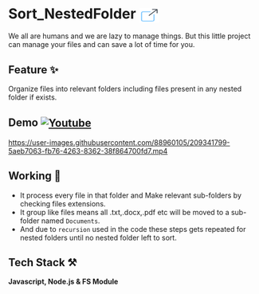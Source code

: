 # Sort_NestedFolder <a href="https://drive.google.com/drive/folders/1xdUew9QkVN8pIGICDnVUZm3tsWzpB0Ez?usp=sharing" target="_blank"><img align="center" src="./Img-Icons/icons8-external-link-64.png" alt="download link" height="30" width="40" /></a>
         
We all are humans and we are lazy to manage things. 
But this little project can manage your files and can save a lot of time for you.

## Feature ✨
Organize files into relevant folders including files present in any nested folder if exists.

## Demo <a href="https://youtu.be/nIWi-y1Oa1I" target="_blank"><img align="center" src="https://raw.githubusercontent.com/rahuldkjain/github-profile-readme-generator/master/src/images/icons/Social/youtube.svg" alt="Youtube" height="30" width="40" /></a>

https://user-images.githubusercontent.com/88960105/209341799-5aeb7063-fb76-4263-8362-38f864700fd7.mp4

## Working 📝 

- It process every file in that folder and Make relevant sub-folders by checking files extensions.
- It group like files means all .txt,.docx,.pdf etc will be moved to a sub-folder named `Documents`.
- And due to `recursion` used in the code these steps gets repeated for nested folders until no nested folder left to sort.

## Tech Stack ⚒

**Javascript, Node.js & FS Module**


<!-- 
Script : 
•	We all are humans and we are lazy to manage things. But this little project can manage your files and can save a lot of time for you.
•	Here we have a messy folder named Test which is pretty unorganized. 
•	As you can see, here we have multiple files with different types.
•	But we want these files should be in different subfolders based on their types.
•	So let’s sort out this Test folder.
•	How to use ?
•	First of all download this project’s executable file according to the Operating System you are using.
•	The link is given below in the description.
•	Then copy that exe file and paste beside the target folder you wanna sort.
•	Then goto file path and write cmd.
•	A command prompt will pop up. 
•	Write exe file name Sort in this case and target folder name Test in this case and press enter.
•	And our Test folder gets completely sorted.
•	All the images are moved in the Images foder and videos in the videos folder and so on.
•	And the files which are not suited to the predefined folders moved to the OtherMix folder.
•	But how ?
•	Working
•	It process every file in target folder and Make relevant sub-folders by checking files extensions.
•	It groups similar type of files in a particular folder means all .txt,.docx,.pdf etc will be moved to a sub-folder named "Documents".
•	And due to recursion used in the code this gets repeated for nested folders until no nested folder left to sort.
•	Hope you like this project.
 -->
